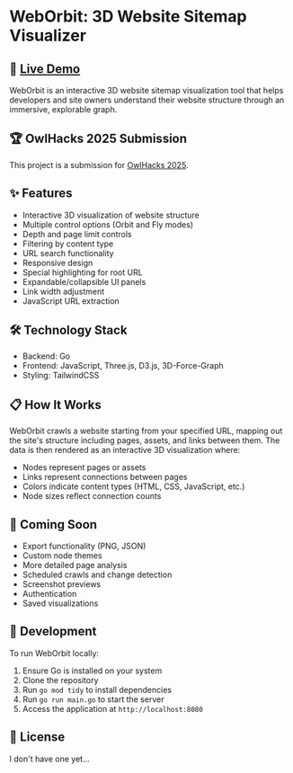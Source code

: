 # WebOrbit: 3D Website Sitemap Visualizer

## 🚀 [Live Demo](https://byeurl.cyou/WebOrbit)

WebOrbit is an interactive 3D website sitemap visualization tool that helps developers and site owners understand their website structure through an immersive, explorable graph.

## 🏆 OwlHacks 2025 Submission

This project is a submission for [OwlHacks 2025](https://owlhacks25.devpost.com). 

## ✨ Features

- Interactive 3D visualization of website structure
- Multiple control options (Orbit and Fly modes)
- Depth and page limit controls
- Filtering by content type
- URL search functionality
- Responsive design
- Special highlighting for root URL
- Expandable/collapsible UI panels
- Link width adjustment
- JavaScript URL extraction

## 🛠️ Technology Stack

- Backend: Go
- Frontend: JavaScript, Three.js, D3.js, 3D-Force-Graph
- Styling: TailwindCSS

## 📋 How It Works

WebOrbit crawls a website starting from your specified URL, mapping out the site's structure including pages, assets, and links between them. The data is then rendered as an interactive 3D visualization where:

- Nodes represent pages or assets
- Links represent connections between pages
- Colors indicate content types (HTML, CSS, JavaScript, etc.)
- Node sizes reflect connection counts

## 🔮 Coming Soon

- Export functionality (PNG, JSON)
- Custom node themes
- More detailed page analysis
- Scheduled crawls and change detection
- Screenshot previews
- Authentication
- Saved visualizations

## 🧠 Development

To run WebOrbit locally:

1. Ensure Go is installed on your system
2. Clone the repository
3. Run `go mod tidy` to install dependencies
4. Run `go run main.go` to start the server
5. Access the application at `http://localhost:8080`

## 📝 License

I don't have one yet...